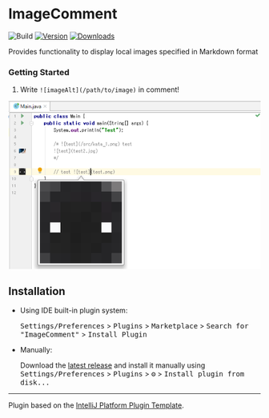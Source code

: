 # ImageComment

![Build](https://github.com/syuchan1005/ImageComment/workflows/Build/badge.svg)
[![Version](https://img.shields.io/jetbrains/plugin/v/11170.svg)](https://plugins.jetbrains.com/plugin/11170)
[![Downloads](https://img.shields.io/jetbrains/plugin/d/11170.svg)](https://plugins.jetbrains.com/plugin/11170)

<!-- Plugin description -->
Provides functionality to display local images specified in Markdown format

### Getting Started
1. Write `![imageAlt](/path/to/image)` in comment!
<!-- Plugin description end -->

![Editor](screenshot/sample.png)

## Installation

- Using IDE built-in plugin system:
  
  <kbd>Settings/Preferences</kbd> > <kbd>Plugins</kbd> > <kbd>Marketplace</kbd> > <kbd>Search for "ImageComment"</kbd> >
  <kbd>Install Plugin</kbd>
  
- Manually:

  Download the [latest release](https://github.com/syuchan1005/ImageComment/releases/latest) and install it manually using
  <kbd>Settings/Preferences</kbd> > <kbd>Plugins</kbd> > <kbd>⚙️</kbd> > <kbd>Install plugin from disk...</kbd>


---
Plugin based on the [IntelliJ Platform Plugin Template][template].

[template]: https://github.com/JetBrains/intellij-platform-plugin-template
